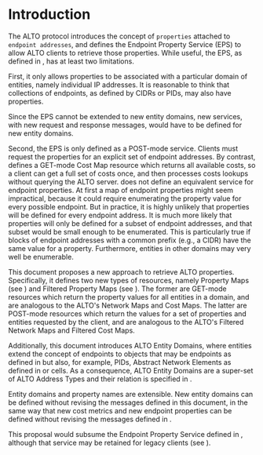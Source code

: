 # Introduction

The ALTO protocol [](#RFC7285) introduces the concept of `properties` attached
to `endpoint addresses`, and defines the Endpoint Property Service (EPS) to
allow ALTO clients to retrieve those properties. While useful, the EPS, as defined
in [](#RFC7285), has at least two limitations.

First, it only allows properties to be associated with a particular domain of
entities, namely individual IP addresses. It is reasonable to think that
collections of endpoints, as defined by CIDRs [](#RFC4632) or PIDs, may also
have properties.
<!-- Furthermore, a recent proposal
[](#I-D.ietf-alto-path-vector) has suggested new classes of entities
(ANE) with properties. -->
Since the EPS cannot be extended to new entity domains,
new services, with new request and response messages, would have to be
defined for new entity domains.

Second, the EPS is only defined as a POST-mode service. Clients must request the
properties for an explicit set of endpoint addresses. By contrast, [](#RFC7285) defines a
GET-mode Cost Map resource which returns all available costs, so a client can
get a full set of costs once, and then processes costs lookups without querying
the ALTO server. [](#RFC7285) does not define an equivalent service for endpoint
properties. At first a map of endpoint properties might seem impractical, because it could require
enumerating the property value for every possible endpoint. But in practice, it
is highly unlikely that properties will be defined for every endpoint address. It is much
more likely that properties will only be defined for a subset of endpoint addresses, and
that subset would be small enough to be enumerated. This is particularly true if
blocks of endpoint addresses with a common prefix (e.g., a CIDR) have the same value for
a property. Furthermore, entities in other domains may very well be enumerable.

This document proposes a new approach to retrieve ALTO properties.
Specifically, it defines two new types of resources, namely Property Maps (see
[](#prop-map)) and Filtered Property Maps (see [](#filter-prop-map)). The
former are GET-mode resources which return the property values for all entities
in a domain, and are analogous to the ALTO's Network Maps and Cost Maps. The
latter are POST-mode resources which return the values for a set of properties
and entities requested by the client, and are analogous to the ALTO's Filtered
Network Maps and Filtered Cost Maps.

Additionally, this document introduces ALTO Entity Domains, where entities
extend the concept of endpoints to objects that may be endpoints as defined in
[](#RFC7285) but also, for example, PIDs, Abstract Network Elements as defined
in [](#I-D.ietf-alto-path-vector) or cells. As a consequence, ALTO Entity
Domains are a super-set of ALTO Address Types and their relation is specified in
[](#consistency-procedure).

<!-- FIXME: Although it is understandable to clarify the property map can
represent generic entity domains, it is still not a good idea to introduce ANEs
and cells here. Because it may conduct dependency loop. -->

Entity domains and property names are extensible. New entity domains can be
defined without revising the messages defined in this document, in the same way
that new cost metrics and new endpoint properties can be defined without
revising the messages defined in [](#RFC7285).

This proposal would subsume the Endpoint Property Service defined in [](#RFC7285),
although that service may be retained for legacy clients (see [](#legacy)).
